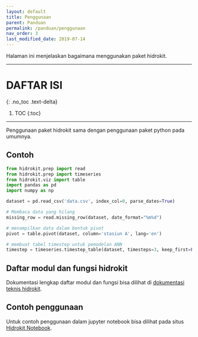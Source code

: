 ```yaml
---
layout: default
title: Penggunaan
parent: Panduan
permalink: /panduan/penggunaan
nav_order: 3
last_modified_date: 2019-07-14
---
```


Halaman ini menjelaskan bagaimana menggunakan paket hidrokit.

---

# DAFTAR ISI
{: .no_toc .text-delta}

1. TOC
{:toc}

---

Penggunaan paket hidrokit sama dengan penggunaan paket python pada umumnya. 

## Contoh

```python
from hidrokit.prep import read
from hidrokit.prep import timeseries
from hidrokit.viz import table
import pandas as pd
import numpy as np

dataset = pd.read_csv('data.csv', index_col=0, parse_dates=True)

# Membaca data yang hilang
missing_row = read.missing_row(dataset, date_format="%m%d")

# menampilkan data dalam bentuk pivot
pivot = table.pivot(dataset, column='stasiun A', lang='en')

# membuat tabel timestep untuk pemodelan ANN
timestep = timeseries.timestep_table(dataset, timesteps=3, keep_first=False)
```

## Daftar modul dan fungsi hidrokit

Dokumentasi lengkap daftar modul dan fungsi bisa dilihat di [dokumentasi teknis hidrokit](https://hidrokit.readthedocs.io).

## Contoh penggunaan

Untuk contoh penggunaan dalam jupyter notebook bisa dilihat pada situs [Hidrokit Notebook](https://taruma.github.io/hidrokit-nb/kumpulan-notebook#hidrokit-).
